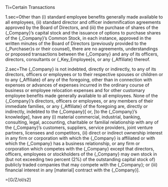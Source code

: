 Ti=Certain Transactions 

1.sec=Other than (i) standard employee benefits generally made available to all employees, (ii) standard director and officer indemnification agreements approved by the Board of Directors, and (iii) the purchase of shares of the {_Company}’s capital stock and the issuance of options to purchase shares of the {_Company}’s Common Stock, in each instance, approved in the written minutes of the Board of Directors (previously provided to the {_Purchaser}s or their counsel), there are no agreements, understandings or proposed transactions between the {_Company} and any of its officers, directors, consultants or {_Key_Employee}s, or any {_Affiliate} thereof.

2.sec=The {_Company} is not indebted, directly or indirectly, to any of its directors, officers or employees or to their respective spouses or children or to any {_Affiliate} of any of the foregoing, other than in connection with expenses or advances of expenses incurred in the ordinary course of business or employee relocation expenses and for other customary employee benefits made generally available to all employees. None of the {_Company}’s directors, officers or employees, or any members of their immediate families, or any {_Affiliate} of the foregoing are, directly or indirectly, indebted to the {_Company}[ or, [to the {_Company}’s knowledge], have any (i) material commercial, industrial, banking, consulting, legal, accounting, charitable or familial relationship with any of the {_Company}’s customers, suppliers, service providers, joint venture partners, licensees and competitors, (ii) direct or indirect ownership interest in any firm or corporation with which the {_Company} is affiliated or with which the {_Company} has a business relationship, or any firm or corporation which competes with the {_Company} except that directors, officers, employees or stockholders of the {_Company} may own stock in (but not exceeding two percent (2%) of the outstanding capital stock of) publicly traded companies that may compete with the {_Company}; or (iii) financial interest in any [material] contract with the {_Company}].

=[G/Z/ol/s2]
